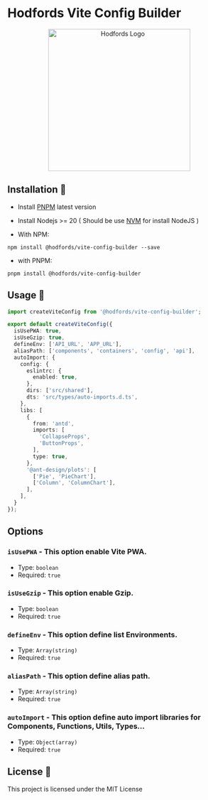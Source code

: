 # Hodfords Vite Config Builder

<p align="center">
  <a href="http://opensource.hodfords.uk" target="blank"><img src="https://opensource.hodfords.uk/img/logo.svg" width="320" alt="Hodfords Logo" /></a>
</p>

## Installation 🤖

* Install [PNPM](https://pnpm.io/) latest version
* Install Nodejs >= 20 ( Should be use [NVM](https://github.com/nvm-sh/nvm) for install NodeJS )

* With NPM:
```
npm install @hodfords/vite-config-builder --save
```

* with PNPM:
```
pnpm install @hodfords/vite-config-builder
```

## Usage 🚀
```typescript
import createViteConfig from '@hodfords/vite-config-builder';

export default createViteConfig({
  isUsePWA: true,
  isUseGzip: true,
  defineEnv: ['API_URL', 'APP_URL'],
  aliasPath: ['components', 'containers', 'config', 'api'],
  autoImport: {
    config: {
      eslintrc: {
        enabled: true,
      },
      dirs: ['src/shared'],
      dts: 'src/types/auto-imports.d.ts',
    },
    libs: [
      {
        from: 'antd',
        imports: [
          'CollapseProps',
          'ButtonProps',
        ],
        type: true,
      },
      '@ant-design/plots': [
        ['Pie', 'PieChart'],
        ['Column', 'ColumnChart'],
      ],
    ],
  }
});
```

## Options

### `isUsePWA` - This option enable Vite PWA.
- Type: `boolean`
- Required: `true`

### `isUseGzip` - This option enable Gzip.
- Type: `boolean`
- Required: `true`

### `defineEnv` - This option define list Environments.
- Type: `Array(string)`
- Required: `true`

### `aliasPath` - This option define alias path.
- Type: `Array(string)`
- Required: `true`

### `autoImport` - This option define auto import libraries for Components, Functions, Utils, Types...
- Type: `Object(array)`
- Required: `true`

## License 📝

This project is licensed under the MIT License
